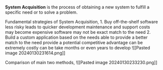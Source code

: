 **System Acquisition** is the process of obtaining a new system to fulfill a specific need or to solve a problem.

Fundamental strategies of System Acquisition,
	1. Buy off-the-shelf software
		less risky
		leads to quicker development
		maintenance and support costs may become expensive
		software may not be exact match to the need
	2. Build a custom application based on the needs
		able to provide a better match to the need
		provide a potential competitive advantage
		can be extremely costly
		can be take months or even years to develop
![[Pasted image 20240130231614.png]]

Comparison of main two methods,
![[Pasted image 20240130233230.png]]
